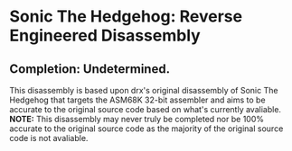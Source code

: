 # Sonic The Hedgehog: Reverse Engineered Disassembly
## Completion: Undetermined.
This disassembly is based upon drx's original disassembly of Sonic The Hedgehog that targets the ASM68K 32-bit assembler and aims to be accurate to the original source code based on what's currently avaliable.
**NOTE:** This disassembly may never truly be completed nor be 100% accurate to the original source code as the majority of the original source code is not avaliable.
